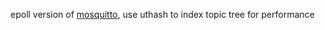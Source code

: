 
epoll version of [mosquitto](http://mosquitto.org), use uthash to index topic tree for performance
